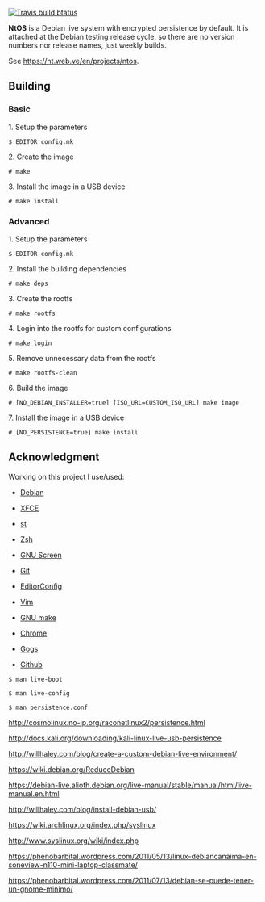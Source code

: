 [![Travis build btatus](https://travis-ci.com/ntrrg/ntos.svg?branch=master)](https://travis-ci.com/ntrrg/ntos)

**NtOS** is a Debian live system with encrypted persistence by default. It is
attached at the Debian testing release cycle, so there are no version numbers
nor release names, just weekly builds.

See <https://nt.web.ve/en/projects/ntos>.

## Building

### Basic

1\. Setup the parameters

```shell-session
$ EDITOR config.mk
```

2\. Create the image

```shell-session
# make
```

3\. Install the image in a USB device

```shell-session
# make install
```

### Advanced

1\. Setup the parameters

```shell-session
$ EDITOR config.mk
```

2\. Install the building dependencies

```shell-session
# make deps
```

3\. Create the rootfs

```shell-session
# make rootfs
```

4\. Login into the rootfs for custom configurations

```shell-session
# make login
```

5\. Remove unnecessary data from the rootfs

```shell-session
# make rootfs-clean
```

6\. Build the image

```shell-session
# [NO_DEBIAN_INSTALLER=true] [ISO_URL=CUSTOM_ISO_URL] make image
```

7\. Install the image in a USB device

```shell-session
# [NO_PERSISTENCE=true] make install
```

## Acknowledgment

Working on this project I use/used:

* [Debian](https://www.debian.org/)

* [XFCE](https://xfce.org/)

* [st](https://st.suckless.org/)

* [Zsh](http://www.zsh.org/)

* [GNU Screen](https://www.gnu.org/software/screen)

* [Git](https://git-scm.com/)

* [EditorConfig](http://editorconfig.org/)

* [Vim](https://www.vim.org/)

* [GNU make](https://www.gnu.org/software/make/)

* [Chrome](https://www.google.com/chrome/browser/desktop/index.html)

* [Gogs](https://gogs.io/)

* [Github](https://github.com)

```shell-session
$ man live-boot
```

```shell-session
$ man live-config
```

```shell-session
$ man persistence.conf
```

<http://cosmolinux.no-ip.org/raconetlinux2/persistence.html>

<http://docs.kali.org/downloading/kali-linux-live-usb-persistence>

<http://willhaley.com/blog/create-a-custom-debian-live-environment/>

<https://wiki.debian.org/ReduceDebian>

<https://debian-live.alioth.debian.org/live-manual/stable/manual/html/live-manual.en.html>

<http://willhaley.com/blog/install-debian-usb/>

<https://wiki.archlinux.org/index.php/syslinux>

<http://www.syslinux.org/wiki/index.php>

<https://phenobarbital.wordpress.com/2011/05/13/linux-debiancanaima-en-soneview-n110-mini-laptop-classmate/>

<https://phenobarbital.wordpress.com/2011/07/13/debian-se-puede-tener-un-gnome-minimo/>
